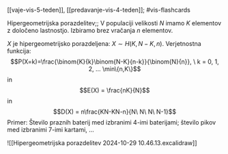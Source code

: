 [[vaje-vis-5-teden]], [[predavanje-vis-4-teden]]; #vis-flashcards 

Hipergeometrijska porazdelitev;; V populaciji velikosti $N$ imamo $K$ elementov z določeno lastnostjo. Izbiramo brez vračanja $n$ elementov.

$X$ je hipergeometrijsko porazdeljena: $X \sim H(K,N - K,n)$.
Verjetnostna funkcija: $$P(X=k)=\frac{\binom{K}{k}\binom{N-K}{n-k}}{\binom{N}{n}}, \ k = 0, 1, 2, ... \min\{n,K\}$$
in $$E(X) = \frac{nK}{N}$$
in $$D(X) = n\frac{KN-KN-n}{N\ N\ N\ N-1}$$
Primer: Število praznih baterij med izbranimi 4-imi baterijami; število pikov med izbranimi 7-imi kartami, ...

![[Hipergeometrijska porazdelitev 2024-10-29 10.46.13.excalidraw]]
